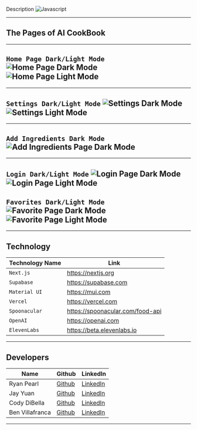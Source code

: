 Description
![Javascript](AI-CookBook-Screenshots/javascript.svg)



---
The Pages of AI CookBook
---
---
**`Home Page Dark/Light Mode`**
![Home Page Dark Mode](AI-CookBook-Screenshots/homedarkmode.png)
![Home Page Light Mode](AI-CookBook-Screenshots/homelightmode.png)
---
---
**`Settings Dark/Light Mode`**
![Settings Dark Mode](AI-CookBook-Screenshots/settingsdarkmode.png)
![Settings Light Mode](AI-CookBook-Screenshots/settingslightmode.png)
---

---
**`Add Ingredients Dark Mode`**
![Add Ingredients Page Dark Mode](AI-CookBook-Screenshots/addingredients.png)
---

---
**`Login Dark/Light Mode`**
![Login Page Dark Mode](AI-CookBook-Screenshots/darkmodelogin.png)
![Login Page Light Mode](AI-CookBook-Screenshots/lightmodelogin.png)
---

**`Favorites Dark/Light Mode`**
![Favorite Page Dark Mode](AI-CookBook-Screenshots/favdarkmode.png)
![Favorite Page Light Mode](AI-CookBook-Screenshots/favlightmode.png)
---

---
Technology
---
| Technology Name | Link |
|-----------------|------|
| `Next.js` | https://nextjs.org |
| `Supabase` | https://supabase.com |
| `Material UI` | https://mui.com |
| `Vercel` | https://vercel.com |
| `Spoonacular` | https://spoonacular.com/food-api |
| `OpenAI` | https://openai.com |
| `ElevenLabs` | https://beta.elevenlabs.io |

---
Developers
---
|Name | Github | LinkedIn |
|-----|--------|----------|
|Ryan Pearl | [Github](https://github.com/ryanpearl48) | [LinkedIn](https://www.linkedin.com/in/ryanpearl48/) |
|Jay Yuan | [Github](https://github.com/jayqyuan) | [LinkedIn](https://www.linkedin.com/in/jayqyuan/) |
|Cody DiBella | [Github](https://github.com/CodyDiBella) | [LinkedIn](https://www.linkedin.com/in/codydibella/) |
|Ben Villafranca | [Github](https://github.com/bevilla203) | [LinkedIn](https://www.linkedin.com/in/ben-villafranca/) |
-------------------------------------

